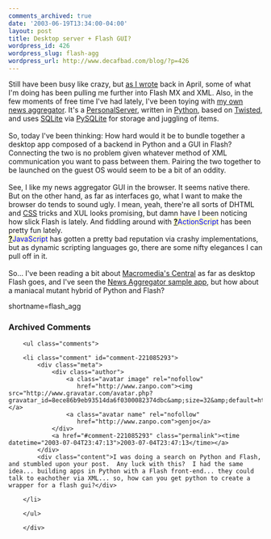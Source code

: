 ```yaml
---
comments_archived: true
date: '2003-06-19T13:34:00-04:00'
layout: post
title: Desktop server + Flash GUI?
wordpress_id: 426
wordpress_slug: flash-agg
wordpress_url: http://www.decafbad.com/blog/?p=426
---
```

Still have been busy like crazy, but 
<a href="http://www.decafbad.com/blog/geek/flash_xml_magic.html" target="_top">as I wrote</a> back in April,
some of what I'm doing has been pulling me further into Flash MX and XML.
Also, in the few moments of free time I've had lately, I've been toying
with <a href="http://www.decafbad.com/viewcvs.cgi/dbagg/" target="_top">my own news aggregator</a>.  It's a
<a href="http://www.decafbad.com/twiki/bin/view/Main/PersonalServer">PersonalServer</a>, written in <a href="http://www.decafbad.com/twiki/bin/view/Main/Python">Python</a>, based on <a href="http://www.decafbad.com/twiki/bin/view/Main/Twisted">Twisted</a>, and uses
<a href="http://www.sqlite.org" target="_top">SQLite</a> via <a href="http://pysqlite.sourceforge.net" target="_top">PySQLite</a>
for storage and juggling of items.
<br /><br />
So, today I've been thinking:  How hard would it be to bundle together a desktop app
composed of a backend in Python and a GUI in Flash?  Connecting the two is no problem
given whatever method of XML communication you want to pass between them.  Pairing
the two together to be launched on the guest OS would seem to be a bit of an
oddity.
<br /><br />
See, I like my news aggregator GUI in the browser.  It seems native there.  But
on the other hand, as far as interfaces go, what I want to make the browser
do tends to sound ugly.  I mean, yeah, there're all sorts of DHTML and <a href="http://www.decafbad.com/twiki/bin/view/Main/CSS">CSS</a> tricks
and XUL looks promising, but damn have I been noticing how slick Flash is
lately.  And fiddling around with <span style='background : #FFFFCE;'><a href="http://www.decafbad.com/twiki/bin/edit/Main/ActionScript?topicparent=Main.FilterData"><b>?</b></a><font color="#0000FF">ActionScript</font></span> has been pretty fun lately.  
<span style='background : #FFFFCE;'><a href="http://www.decafbad.com/twiki/bin/edit/Main/JavaScript?topicparent=Main.FilterData"><b>?</b></a><font color="#0000FF">JavaScript</font></span> has gotten a pretty bad reputation via crashy implementations, but
as dynamic scripting languages go, there are some nifty elegances I can pull
off in it.
<br /><br />
So...
  I've been reading a bit about 
<a href="http://www.macromedia.com/software/central/" target="_top">Macromedia's Central</a> as far as 
desktop Flash goes, and I've seen the 
<a href="http://www.macromedia.com/devnet/mx/flash/articles/rss_aggregator_sample_app.html" target="_top">News Aggregator sample app</a>,
but 
how about a maniacal mutant hybrid of Python and Flash?
<!--more-->
shortname=flash_agg

<div id="comments" class="comments archived-comments">
            <h3>Archived Comments</h3>
            
        <ul class="comments">
            
        <li class="comment" id="comment-221085293">
            <div class="meta">
                <div class="author">
                    <a class="avatar image" rel="nofollow" 
                       href="http://www.zanpo.com"><img src="http://www.gravatar.com/avatar.php?gravatar_id=8ece86b9eb93514da6f0300082374dbc&amp;size=32&amp;default=http://mediacdn.disqus.com/1320279820/images/noavatar32.png"/></a>
                    <a class="avatar name" rel="nofollow" 
                       href="http://www.zanpo.com">genjo</a>
                </div>
                <a href="#comment-221085293" class="permalink"><time datetime="2003-07-04T23:47:13">2003-07-04T23:47:13</time></a>
            </div>
            <div class="content">I was doing a search on Python and Flash, and stumbled upon your post.  Any luck with this?  I had the same idea... building apps in Python with a Flash front-end... they could talk to eachother via XML... so, how can you get python to create a wrapper for a flash gui?</div>
            
        </li>
    
        </ul>
    
        </div>
    